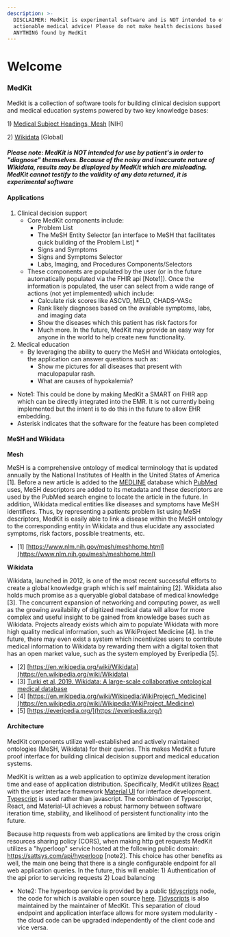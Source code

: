 ```yaml
---
description: >-
  DISCLAIMER: MedKit is experimental software and is NOT intended to offer
  actionable medical advice! Please do not make health decisions based on
  ANYTHING found by MedKit
---
```


# Welcome

### MedKit

Medkit is a collection of software tools for building clinical decision support and medical education systems powered by two key knowledge bases: 

1\) [Medical Subject Headings, Mesh](https://www.nlm.nih.gov/mesh/meshhome.html) \[NIH\] 

2\) [Wikidata](https://www.wikidata.org/wiki/Wikidata:Main_Page) \[Global\] 

#### _Please note:  MedKit is NOT intended for use by patient's in order to "diagnose" themselves. Because of the noisy and inaccurate nature of Wikidata, results may be displayed by MedKit which are misleading. MedKit cannot testify to the validity of any data returned, it is experimental software_

#### Applications

1. Clinical decision support
   * Core MedKit components include: 
     * Problem List 
     * The MeSH Entity Selector \[an interface to MeSH that facilitates quick building of the Problem List\] \* 
     * Signs and Symptoms 
     * Signs and Symptoms Selector 
     * Labs, Imaging, and Procedures Components/Selectors 
   * These components are populated by the user \(or in the future automatically populated via the FHIR api \[Note1\]\). Once the information is populated, the user can select from a wide range of actions \(not yet implemented\) which include: 
     * Calculate risk scores like ASCVD, MELD, CHADS-VASc 
     * Rank likely diagnoses based on the available symptoms, labs, and imaging data
     * Show the diseases which this patient has risk factors for  
     * Much more. In the future, MedKit may provide an easy way for anyone in the world to help create new functionality. 
2. Medical education
   * By leveraging the ability to query the MeSH and Wikidata ontologies, the application can answer questions such as: 
     * Show me pictures for all diseases that present with maculopapular rash. 
     * What are causes of hypokalemia? 

* Note1: This could be done by making MedKit a SMART on FHIR app which can be directly integrated into the EMR. It is not currently being implemented but the intent is to do this in the future to allow EHR embedding.
* Asterisk indicates that the software for the feature has been completed

#### MeSH and Wikidata

**Mesh**

MeSH is a comprehensive ontology of medical terminology that is updated annually by the National Institutes of Health in the United States of America \[1\]. Before a new article is added to the [MEDLINE](https://www.nlm.nih.gov/bsd/medline.html) database which [PubMed](https://pubmed.ncbi.nlm.nih.gov/) uses, MeSH descriptors are added to its metadata and these descriptors are used by the PubMed search engine to locate the article in the future. In addition, Wikidata medical entities like diseases and symptoms have MeSH identifiers. Thus, by representing a patients problem list using MeSH descriptors, MedKit is easily able to link a disease within the MeSH ontology to the corresponding entity in Wikidata and thus elucidate any associated symptoms, risk factors, possible treatments, etc.

* \[1\] [https://www.nlm.nih.gov/mesh/meshhome.html](https://www.nlm.nih.gov/mesh/meshhome.html)

**Wikidata**

Wikidata, launched in 2012, is one of the most recent successful efforts to create a global knowledge graph which is self maintaining \[2\]. Wikidata also holds much promise as a queryable global database of medical knowledge \[3\]. The concurrent expansion of networking and computing power, as well as the growing availability of digitized medical data will allow for more complex and useful insight to be gained from knowledge bases such as Wikidata. Projects already exists which aim to populate Wikidata with more high quality medical information, such as WikiProject Medicine \[4\]. In the future, there may even exist a system which incentivizes users to contribute medical information to Wikidata by rewarding them with a digital token that has an open market value, such as the system employed by Everipedia \[5\].

* \[2\] [https://en.wikipedia.org/wiki/Wikidata](https://en.wikipedia.org/wiki/Wikidata)
* \[3\] [Turki et al, 2019. Wikidata: A large-scale collaborative ontological medical database](https://doi.org/10.1016/j.jbi.2019.103292)
* \[4\] [https://en.wikipedia.org/wiki/Wikipedia:WikiProject\_Medicine](https://en.wikipedia.org/wiki/Wikipedia:WikiProject_Medicine)
* \[5\] [https://everipedia.org/](https://everipedia.org/)

#### Architecture

MedKit components utilize well-established and actively maintained ontologies \(MeSH, Wikidata\) for their queries. This makes MedKit a future proof interface for building clinical decision support and medical education systems.

MedKit is written as a web application to optimize development iteration time and ease of application distribution. Specifically, MedKit utilizes [React](https://reactjs.org/) with the user interface framework [Material UI](https://material-ui.com/) for interface development. [Typescript](https://www.typescriptlang.org/) is used rather than javascript. The combination of Typescript, React, and Material-UI achieves a robust harmony between software iteration time, stability, and likelihood of persistent functionality into the future.

Because http requests from web applications are limited by the cross origin resources sharing policy \(CORS\), when making http get requests MedKit utilizes a "hyperloop" service hosted at the following public domain: https://sattsys.com/api/hyperloop \[note2\]. This choice has other benefits as well, the main one being that there is a single configurable endpoint for all web application queries. In the future, this will enable: 1\) Authentication of the api prior to servicing requests 2\) Load balancing

* Note2: The hyperloop service is provided by a public [tidyscripts](https://github.com/sheunaluko/tidyscripts) node, the code for which is available open source [here](https://github.com/sheunaluko/tidyscripts/blob/master/src/deno/bin/hyperloop_init.ts). [Tidyscripts](https://github.com/sheunaluko/tidyscripts) is also maintained by the maintainer of MedKit. This separation of cloud endpoint and application interface allows for more system modularity - the cloud code can be upgraded independently of the client code and vice versa. 



